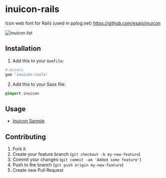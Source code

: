 # inuicon-rails

Icon web font for Rails (used in pplog.net) 
https://github.com/esaio/inuicon

<img alt="inuicon list" src="https://img.esa.io/uploads/production/attachments/3/2021/10/21/2/36ac6404-addf-43b7-bc03-f0e99966be39.png">


## Installation

1) Add this to your `Gemfile`:

```ruby
# Assets
gem 'inuicon-rails'
```

2) Add this to your Sass file:

```sass
@import inuicon
```

## Usage

- [Inuicon Sample](https://taea.github.io/inuicon/demo.html)

## Contributing

1. Fork it
2. Create your feature branch (`git checkout -b my-new-feature`)
3. Commit your changes (`git commit -am 'Added some feature'`)
4. Push to the branch (`git push origin my-new-feature`)
5. Create new Pull Request
